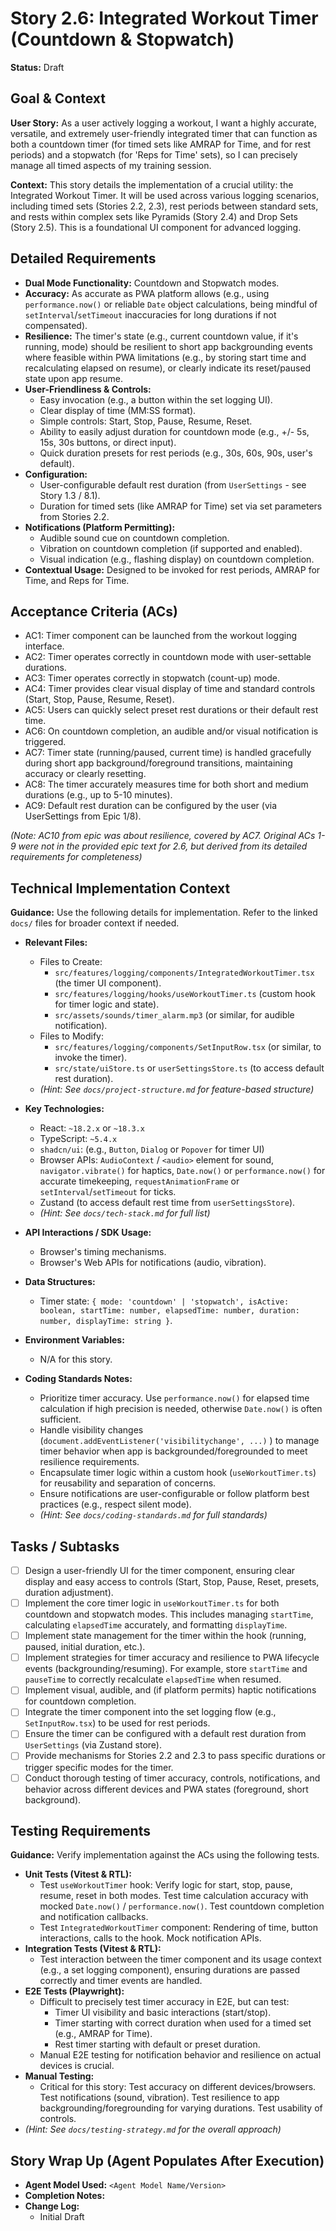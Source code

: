 # Story 2.6: Integrated Workout Timer (Countdown & Stopwatch)

**Status:** Draft

## Goal & Context

**User Story:** As a user actively logging a workout, I want a highly accurate, versatile, and extremely user-friendly integrated timer that can function as both a countdown timer (for timed sets like AMRAP for Time, and for rest periods) and a stopwatch (for 'Reps for Time' sets), so I can precisely manage all timed aspects of my training session.

**Context:** This story details the implementation of a crucial utility: the Integrated Workout Timer. It will be used across various logging scenarios, including timed sets (Stories 2.2, 2.3), rest periods between standard sets, and rests within complex sets like Pyramids (Story 2.4) and Drop Sets (Story 2.5). This is a foundational UI component for advanced logging.

## Detailed Requirements

* **Dual Mode Functionality:** Countdown and Stopwatch modes.
* **Accuracy:** As accurate as PWA platform allows (e.g., using `performance.now()` or reliable `Date` object calculations, being mindful of `setInterval`/`setTimeout` inaccuracies for long durations if not compensated).
* **Resilience:** The timer's state (e.g., current countdown value, if it's running, mode) should be resilient to short app backgrounding events where feasible within PWA limitations (e.g., by storing start time and recalculating elapsed on resume), or clearly indicate its reset/paused state upon app resume.
* **User-Friendliness & Controls:**
  * Easy invocation (e.g., a button within the set logging UI).
  * Clear display of time (MM:SS format).
  * Simple controls: Start, Stop, Pause, Resume, Reset.
  * Ability to easily adjust duration for countdown mode (e.g., +/- 5s, 15s, 30s buttons, or direct input).
  * Quick duration presets for rest periods (e.g., 30s, 60s, 90s, user's default).
* **Configuration:**
  * User-configurable default rest duration (from `UserSettings` - see Story 1.3 / 8.1).
  * Duration for timed sets (like AMRAP for Time) set via set parameters from Stories 2.2.
* **Notifications (Platform Permitting):**
  * Audible sound cue on countdown completion.
  * Vibration on countdown completion (if supported and enabled).
  * Visual indication (e.g., flashing display) on countdown completion.
* **Contextual Usage:** Designed to be invoked for rest periods, AMRAP for Time, and Reps for Time.

## Acceptance Criteria (ACs)

* AC1: Timer component can be launched from the workout logging interface.
* AC2: Timer operates correctly in countdown mode with user-settable durations.
* AC3: Timer operates correctly in stopwatch (count-up) mode.
* AC4: Timer provides clear visual display of time and standard controls (Start, Stop, Pause, Resume, Reset).
* AC5: Users can quickly select preset rest durations or their default rest time.
* AC6: On countdown completion, an audible and/or visual notification is triggered.
* AC7: Timer state (running/paused, current time) is handled gracefully during short app background/foreground transitions, maintaining accuracy or clearly resetting.
* AC8: The timer accurately measures time for both short and medium durations (e.g., up to 5-10 minutes).
* AC9: Default rest duration can be configured by the user (via UserSettings from Epic 1/8).

_(Note: AC10 from epic was about resilience, covered by AC7. Original ACs 1-9 were not in the provided epic text for 2.6, but derived from its detailed requirements for completeness)_

## Technical Implementation Context

**Guidance:** Use the following details for implementation. Refer to the linked `docs/` files for broader context if needed.

* **Relevant Files:**
  * Files to Create:
    * `src/features/logging/components/IntegratedWorkoutTimer.tsx` (the timer UI component).
    * `src/features/logging/hooks/useWorkoutTimer.ts` (custom hook for timer logic and state).
    * `src/assets/sounds/timer_alarm.mp3` (or similar, for audible notification).
  * Files to Modify:
    * `src/features/logging/components/SetInputRow.tsx` (or similar, to invoke the timer).
    * `src/state/uiStore.ts` or `userSettingsStore.ts` (to access default rest duration).
  * _(Hint: See `docs/project-structure.md` for feature-based structure)_

* **Key Technologies:**
  * React: `~18.2.x` or `~18.3.x`
  * TypeScript: `~5.4.x`
  * `shadcn/ui`: (e.g., `Button`, `Dialog` or `Popover` for timer UI)
  * Browser APIs: `AudioContext` / `<audio>` element for sound, `navigator.vibrate()` for haptics, `Date.now()` or `performance.now()` for accurate timekeeping, `requestAnimationFrame` or `setInterval`/`setTimeout` for ticks.
  * Zustand (to access default rest time from `userSettingsStore`).
  * _(Hint: See `docs/tech-stack.md` for full list)_

* **API Interactions / SDK Usage:**
  * Browser's timing mechanisms.
  * Browser's Web APIs for notifications (audio, vibration).

* **Data Structures:**
  * Timer state: `{ mode: 'countdown' | 'stopwatch', isActive: boolean, startTime: number, elapsedTime: number, duration: number, displayTime: string }`.

* **Environment Variables:**
  * N/A for this story.

* **Coding Standards Notes:**
  * Prioritize timer accuracy. Use `performance.now()` for elapsed time calculation if high precision is needed, otherwise `Date.now()` is often sufficient.
  * Handle visibility changes (`document.addEventListener('visibilitychange', ...)` ) to manage timer behavior when app is backgrounded/foregrounded to meet resilience requirements.
  * Encapsulate timer logic within a custom hook (`useWorkoutTimer.ts`) for reusability and separation of concerns.
  * Ensure notifications are user-configurable or follow platform best practices (e.g., respect silent mode).
  * _(Hint: See `docs/coding-standards.md` for full standards)_

## Tasks / Subtasks

* [ ] Design a user-friendly UI for the timer component, ensuring clear display and easy access to controls (Start, Stop, Pause, Reset, presets, duration adjustment).
* [ ] Implement the core timer logic in `useWorkoutTimer.ts` for both countdown and stopwatch modes. This includes managing `startTime`, calculating `elapsedTime` accurately, and formatting `displayTime`.
* [ ] Implement state management for the timer within the hook (running, paused, initial duration, etc.).
* [ ] Implement strategies for timer accuracy and resilience to PWA lifecycle events (backgrounding/resuming). For example, store `startTime` and `pauseTime` to correctly recalculate `elapsedTime` when resumed.
* [ ] Implement visual, audible, and (if platform permits) haptic notifications for countdown completion.
* [ ] Integrate the timer component into the set logging flow (e.g., `SetInputRow.tsx`) to be used for rest periods.
* [ ] Ensure the timer can be configured with a default rest duration from `UserSettings` (via Zustand store).
* [ ] Provide mechanisms for Stories 2.2 and 2.3 to pass specific durations or trigger specific modes for the timer.
* [ ] Conduct thorough testing of timer accuracy, controls, notifications, and behavior across different devices and PWA states (foreground, short background).

## Testing Requirements

**Guidance:** Verify implementation against the ACs using the following tests.

* **Unit Tests (Vitest & RTL):**
  * Test `useWorkoutTimer` hook: Verify logic for start, stop, pause, resume, reset in both modes. Test time calculation accuracy with mocked `Date.now()` / `performance.now()`. Test countdown completion and notification callbacks.
  * Test `IntegratedWorkoutTimer` component: Rendering of time, button interactions, calls to the hook. Mock notification APIs.
* **Integration Tests (Vitest & RTL):**
  * Test interaction between the timer component and its usage context (e.g., a set logging component), ensuring durations are passed correctly and timer events are handled.
* **E2E Tests (Playwright):**
  * Difficult to precisely test timer accuracy in E2E, but can test:
    * Timer UI visibility and basic interactions (start/stop).
    * Timer starting with correct duration when used for a timed set (e.g., AMRAP for Time).
    * Rest timer starting with default or preset duration.
  * Manual E2E testing for notification behavior and resilience on actual devices is crucial.
* **Manual Testing:**
  * Critical for this story: Test accuracy on different devices/browsers. Test notifications (sound, vibration). Test resilience to app backgrounding/foregrounding for varying durations. Test usability of controls.
* _(Hint: See `docs/testing-strategy.md` for the overall approach)_

## Story Wrap Up (Agent Populates After Execution)

* **Agent Model Used:** `<Agent Model Name/Version>`
* **Completion Notes:**
* **Change Log:**
  * Initial Draft
